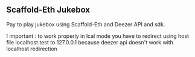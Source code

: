 ## Scaffold-Eth Jukebox

Pay to play jukebox using Scaffold-Eth and Deezer API and sdk.


! important : to work properly in lcal mode you have to redirect using host file localhost.test to 127.0.0.1  because deezer api doesn't work with localhost redirection